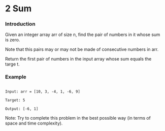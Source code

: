 # 2 Sum

### Introduction
Given an integer array arr of size n, find the pair of numbers in it whose sum is zero.

Note that this pairs may or may not be made of consecutive numbers in arr.

Return the first pair of numbers in the input array whose sum equals the targe
t.

### Example 
```shell script

Input: arr = [10, 3, -4, 1, -6, 9]

Target: 5

Output: [-6, 1]

```

Note: Try to complete this problem in the best possible way (in terms of space and time complexity).
